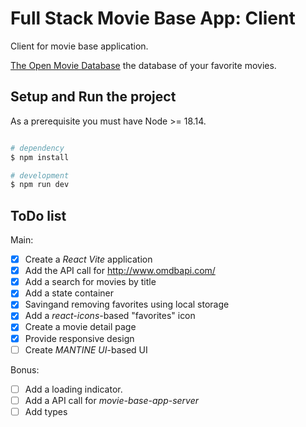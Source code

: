 # Full Stack Movie Base App: Client

Client for movie base application.

[The Open Movie Database](http://www.omdbapi.com/) the database of your favorite movies.

## Setup and Run the project

As a prerequisite you must have Node >= 18.14.

```bash

# dependency
$ npm install

# development
$ npm run dev

```

## ToDo list

Main:

- [x] Create a _React Vite_ application
- [x] Add the API call for http://www.omdbapi.com/
- [x] Add a search for movies by title
- [x] Add a state container
- [x] Savingand removing favorites using local storage
- [x] Add a _react-icons_-based "favorites" icon
- [x] Create a movie detail page
- [x] Provide responsive design
- [ ] Create _MANTINE UI_-based UI

Bonus:

- [ ] Add a loading indicator.
- [ ] Add a API call for _movie-base-app-server_
- [ ] Add types
